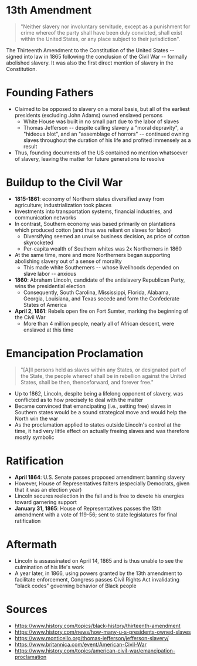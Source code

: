 # 13th Amendment

> "Neither slavery nor involuntary servitude, except as a punishment for crime whereof the party shall have been duly convicted, shall exist within the United States, or any place subject to their jurisdiction".

The Thirteenth Amendment to the Constitution of the United States -- signed into law in 1865 following the conclusion of the Civil War -- formally abolished slavery. It was also the first direct mention of slavery in the Constitution.

# Founding Fathers

- Claimed to be opposed to slavery on a moral basis, but all of the earliest presidents (excluding John Adams) owned enslaved persons
	- White House was built in no small part due to the labor of slaves
	- Thomas Jefferson -- despite calling slavery a "moral depravity", a "hideous blot", and an "assemblage of horrors" -- continued owning slaves throughout the duration of his life and profited immensely as a result
- Thus, founding documents of the US contained no mention whatsoever of slavery, leaving the matter for future generations to resolve

# Buildup to the Civil War

- **1815-1861**: economy of Northern states diversified away from agriculture; industrialization took places
- Investments into transportation systems, financial industries, and communication networks
- In contrast, Southern economy was based primarily on plantations which produced cotton (and thus was reliant on slaves for labor)
	- Diversifying seemed an unwise business decision, as price of cotton skyrocketed
	- Per-capita wealth of Southern whites was 2x Northerners in 1860
- At the same time, more and more Northerners began supporting abolishing slavery out of a sense of morality
	- This made white Southerners -- whose livelihoods depended on slave labor -- anxious
- **1860**: Abraham Lincoln, candidate of the antislavery Republican Party, wins the presidential election
	- Consequently, South Carolina, Mississippi, Florida, Alabama, Georgia, Louisiana, and Texas secede and form the Confederate States of America
- **April 2, 1861**: Rebels open fire on Fort Sumter, marking the beginning of the Civil War
	- More than 4 million people, nearly all of African descent, were enslaved at this time

# Emancipation Proclamation

> "[A]ll persons held as slaves within any States, or designated part of the State, the people whereof shall be in rebellion against the United States, shall be then, thenceforward, and forever free."

- Up to 1862, Lincoln, despite being a lifelong opponent of slavery, was conflicted as to how precisely to deal with the matter
- Became convinced that emancipating (i.e., setting free) slaves in Southern states would be a sound strategical move and would help the North win the war
- As the proclamation applied to states outside Lincoln's control at the time, it had very little effect on actually freeing slaves and was therefore mostly symbolic

# Ratification

- **April 1864**: U.S. Senate passes proposed amendment banning slavery
- However, House of Representatives falters (especially Democrats, given that it was an election year)
- Lincoln secures reelection in the fall and is free to devote his energies toward garnering support
- **January 31, 1865**: House of Representatives passes the 13th amendment with a vote of 119-56; sent to state legislatures for final ratification

# Aftermath

- Lincoln is assassinated on April 14, 1865 and is thus unable to see the culmination of his life's work
- A year later, in 1866, using powers granted by the 13th amendment to facilitate enforcement, Congress passes Civil Rights Act invalidating "black codes" governing behavior of Black people

# Sources

- https://www.history.com/topics/black-history/thirteenth-amendment
- https://www.history.com/news/how-many-u-s-presidents-owned-slaves
- https://www.monticello.org/thomas-jefferson/jefferson-slavery/
- https://www.britannica.com/event/American-Civil-War
- https://www.history.com/topics/american-civil-war/emancipation-proclamation

